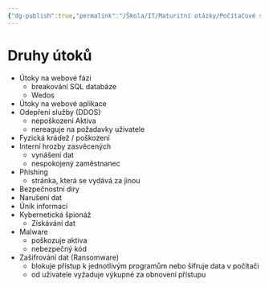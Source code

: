 ```yaml
---
{"dg-publish":true,"permalink":"/Škola/IT/Maturitní otázky/Počítačové sítě a kybernetika/Kybernetické hrozby a ochrana proti nim (malware, útoky)/","created":"2023-12-14T18:24:01.055+01:00","updated":"2024-03-13T18:07:00.621+01:00"}
---
```


# Druhy útoků
- Útoky na webové fázi
	- breakování SQL databáze
	- Wedos
- Útoky na webové aplikace
- Odepření služby (DDOS)
	- nepoškození Aktiva
	- nereaguje na požadavky uživatele
- Fyzická krádež / poškození
- Interní hrozby zasvěcených
	- vynášení dat
	- nespokojený zaměstnanec
- Phishing
	- stránka, která se vydává za jinou
- Bezpečnostní díry
- Narušení dat
- Únik informací
- Kybernetická špionáž
	- Získávání dat
- Malware
	- poškozuje aktiva 
	- nebezpečný kód
- Zašifrování dat (Ransomware)
	- blokuje přístup k jednotlivým programům nebo šifruje data v počítači
	- od uživatele vyžaduje výkupné za obnovení přístupu